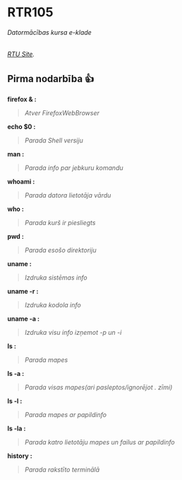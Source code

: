 # RTR105
###### Datormācības kursa e-klade
###### [RTU Site](https://edx2.etf.rtu.lv/portal).
## Pirma nodarbība :+1:
**firefox & :**
> *Atver FirefoxWebBrowser*

**echo $0 :**
> *Parada Shell versiju*

**man :**
> *Parada info par jebkuru komandu*

**whoami :**
> *Parada datora lietotāja vārdu*

**who :**
> *Parada kurš ir piesliegts*

**pwd :**
> *Parada esošo direktoriju*

**uname :**
> *Izdruka sistēmas info*

**uname -r :**
> *Izdruka kodola info*

**uname -a :**
> *Izdruka visu info izņemot -p un -i*

**ls :**
> *Parada mapes*

**ls -a :**
> *Parada visas mapes(ari pasleptos/ignorējot . zīmi)*

**ls -l :**
> *Parada mapes ar papildinfo*

**ls -la :**
> *Parada katro lietotāju mapes un failus ar papildinfo*

**history :**
> *Parada rakstīto terminālā*
